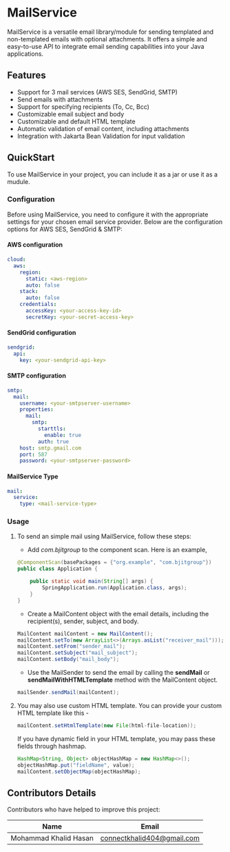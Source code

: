 # MailService

MailService is a versatile email library/module for sending templated and non-templated emails with optional attachments. It offers a simple and easy-to-use API to integrate email sending capabilities into your Java applications.

## Features

- Support for 3 mail services (AWS SES, SendGrid, SMTP)
- Send emails with attachments
- Support for specifying recipients (To, Cc, Bcc)
- Customizable email subject and body
- Customizable and default HTML template
- Automatic validation of email content, including attachments
- Integration with Jakarta Bean Validation for input validation

## QuickStart

To use MailService in your project, you can include it as a jar or use it as a mudule.

### Configuration

Before using MailService, you need to configure it with the appropriate settings for your chosen email service provider. Below are the configuration options for AWS SES, SendGrid & SMTP:

#### AWS configuration

```yml
cloud:
  aws:
    region:
      static: <aws-region>
      auto: false
    stack:
      auto: false
    credentials:
      accessKey: <your-access-key-id>
      secretKey: <your-secret-access-key>
```

#### SendGrid configuration

```yml
sendgrid:
  api:
    key: <your-sendgrid-api-key>
```

#### SMTP configuration

```yml
smtp:
  mail:
    username: <your-smtpserver-username>
    properties:
      mail:
        smtp:
          starttls:
            enable: true
          auth: true
    host: smtp.gmail.com
    port: 587
    password: <your-smtpserver-password>
```

#### MailService Type

```yml
mail:
  service:
    type: <mail-service-type>
```

### Usage

1. To send an simple mail using MailService, follow these steps:

   - Add _com.bjitgroup_ to the component scan. Here is an example,

   ```java
   @ComponentScan(basePackages = {"org.example", "com.bjitgroup"})
   public class Application {

       public static void main(String[] args) {
           SpringApplication.run(Application.class, args);
       }
   }
   ```

   - Create a MailContent object with the email details, including the recipient(s), sender, subject, and body.

   ```java
   MailContent mailContent = new MailContent();
   mailContent.setTo(new ArrayList<>(Arrays.asList("receiver_mail")));
   mailContent.setFrom("sender_mail");
   mailContent.setSubject("mail_subject");
   mailContent.setBody("mail_body");
   ```

   - Use the MailSender to send the email by calling the **sendMail** or **sendMailWithHTMLTemplate** method with the MailContent object.

   ```java
   mailSender.sendMail(mailContent);
   ```

2. You may also use custom HTML template. You can provide your custom HTML template like this -
   ```java
   mailContent.setHtmlTemplate(new File(html-file-location));
   ```
   If you have dynamic field in your HTML template, you may pass these fields through hashmap.
   ```java
   HashMap<String, Object> objectHashMap = new HashMap<>();
   objectHashMap.put("fieldName", value);
   mailContent.setObjectMap(objectHashMap);
   ```

## Contributors Details

Contributors who have helped to improve this project:

| Name                  | Email                      |
| --------------------- | -------------------------- |
| Mohammad Khalid Hasan | connectkhalid404@gmail.com |
